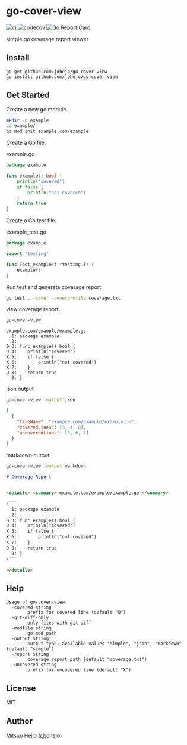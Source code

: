 # go-cover-view


[![ci](https://github.com/johejo/go-cover-view/workflows/ci/badge.svg?branch=master)](https://github.com/johejo/go-cover-view/actions?query=workflow%3Aci)
[![codecov](https://codecov.io/gh/johejo/go-cover-view/branch/master/graph/badge.svg)](https://codecov.io/gh/johejo/go-cover-view)
[![Go Report Card](https://goreportcard.com/badge/github.com/johejo/go-cover-view)](https://goreportcard.com/report/github.com/johejo/go-cover-view)

simple go coverage report viewer

## Install

```
go get github.com/johejo/go-cover-view
go install github.com/johejo/go-cover-view
```

## Get Started

Create a new go module.
```sh
mkdir -p example
cd example/
go mod init example.com/example
```

Create a Go file.

example.go
```go
package example

func example() bool {
	println("covered")
	if false {
		println("not covered")
	}
	return true
}
```

Create a Go test file.

example_test.go
```go
package example

import "testing"

func Test_example(t *testing.T) {
	example()
}
```

Run test and generate coverage report.

```sh
go test . -cover -coverprofile coverage.txt
```

view coverage report.

```sh
go-cover-view
```

```
example.com/example/example.go
  1: package example
  2: 
O 3: func example() bool {
O 4: 	println("covered")
X 5: 	if false {
X 6: 		println("not covered")
X 7: 	}
O 8: 	return true
  9: }

```

json output

```sh
go-cover-view -output json
```

```json
[
  {
    "fileName": "example.com/example/example.go",
    "coveredLines": [3, 4, 8], 
    "uncoveredLines": [5, 6, 7]
  }
]
```

markdown output

```sh
go-cover-view -output markdown
```

```markdown
# Coverage Report


<details> <summary> example.com/example/example.go </summary>

\```
  1: package example
  2:
O 3: func example() bool {
O 4: 	println("covered")
X 5: 	if false {
X 6: 		println("not covered")
X 7: 	}
O 8: 	return true
  9: }
\```

</details>
```

## Help

```
Usage of go-cover-view:
  -covered string
        prefix for covered line (default "O")
  -git-diff-only
        only files with git diff
  -modfile string
        go.mod path
  -output string
        output type: available values "simple", "json", "markdown" (default "simple")
  -report string
        coverage report path (default "coverage.txt")
  -uncovered string
        prefix for uncovered line (default "X")
```

## License

MIT

## Author

Mitsuo Heijo (@johejo)
